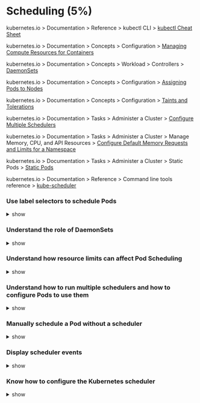 # Scheduling (5%)

kubernetes.io > Documentation > Reference > kubectl CLI > [kubectl Cheat Sheet](https://kubernetes.io/docs/reference/kubectl/cheatsheet/)

kubernetes.io > Documentation > Concepts > Configuration > [Managing Compute Resources for Containers](https://kubernetes.io/docs/concepts/configuration/manage-compute-resources-container/)

kubernetes.io > Documentation > Concepts > Workload > Controllers > [DaemonSets](https://kubernetes.io/docs/concepts/workloads/controllers/daemonset/)

kubernetes.io > Documentation > Concepts > Configuration > [Assigning Pods to Nodes](https://kubernetes.io/docs/concepts/configuration/assign-pod-node/)

kubernetes.io > Documentation > Concepts > Configuration > [Taints and Tolerations](https://kubernetes.io/docs/concepts/configuration/taint-and-toleration/)

kubernetes.io > Documentation > Tasks > Administer a Cluster > [Configure Multiple Schedulers](https://kubernetes.io/docs/tasks/administer-cluster/configure-multiple-schedulers/)

kubernetes.io > Documentation > Tasks > Administer a Cluster > Manage Memory, CPU, and API Resources > [Configure Default Memory Requests and Limits for a Namespace](https://kubernetes.io/docs/tasks/administer-cluster/manage-resources/memory-default-namespace/)

kubernetes.io > Documentation > Tasks > Administer a Cluster > Static Pods > [Static Pods](https://kubernetes.io/docs/tasks/administer-cluster/static-pod/)

kubernetes.io > Documentation > Reference > Command line tools reference > [kube-scheduler](https://kubernetes.io/docs/reference/command-line-tools-reference/kube-scheduler/)

### 

### Use label selectors to schedule Pods

<details><summary>show</summary>
<p>

```bash
$ kubectl label nodes node-1 size=Large
$ cat pod.yaml
apiVersion: v1
kind: Pod
metadata:
  name: nginx
spec:
  containers:
  -	name: nginx
    image: nginx
  nodeSelector:
    size: Large

```

</p>
</details>

### Understand the role of DaemonSets

<details><summary>show</summary>
<p>

Create a YAML:

```bash
$ cat daemonsets.yaml
```

```yaml
apiVersion: apps/v1
kind: DaemonSet
metadata:
  name: myapp-rc
spec:
  selector:
    matchLabels: 
      app: myapp
  template:
    metadata:
      labels:
        app: myapp
    spec:
      containers:
        - name: nginx-container
          image: nginx
```

```bash
$ kubectl create -f daemonset.yaml
```

</p>
</details>

### Understand how resource limits can affect Pod Scheduling

<details><summary>show</summary>
<p>

```
$ cat namespacequota.yaml

apiVersion: v1
kind: ResourceQuota
metadata:
  name: compute-quota
  namespace: default
spec:
  hard:
    pods: "10"
    requests.cpu: "4"
    requests.memory: 4Gi
    limits.cpu: "10"
    limits.memory: 10Gi
    
$ cat podquota.yaml

apiVersion: v1
kind: Pod
metadata:
  name: nginx
  labels:
    name: nginx
spec:
  containers:
  - name: nginx
    image: nginx
    ports:
      - containerPort: 8080
    resources:
      requests:
        memory: "1Gi"
        cpu: 1
      limits:
        memory: "2Gi"
        cpu: 2
```



</p>
</details>

### Understand how to run multiple schedulers and how to configure Pods to use them

<details><summary>show</summary>
<p>

```bash
$ cat schedulerpod.yaml
```

```YAML
apiVersion: v1
kind: Pod
metadata:
  name: my-custom-scheduler
  namespace: kube-system
spec:
  containers:
  - command:
    - kube-scheduler
    - --address=127.0.0.1
    - --kubeconfig=/etc/kubernetes/scsheduler.conf
    - -- leader-elect=true
    - --lock-object-name=my-custom-scsheduler
    image: k8s.gcr.io/kube-scheduler-amd64:v1.11.3
    name: kube-scheduler
```

```bash
$ cat pod-to-schedule-differently.yaml

apiVersion: v1
kind: Pod
metadata:
  name: my-custom-scheduled-pod
spec:
  containers:
  - image: nginx
    name: nginx
  schedulerName: my-custom-scheduled
```

</p>
</details>

### Manually schedule a Pod without a scheduler

<details><summary>show</summary>
<p>

```bash
Store the POD yaml files in /etc/Kubernetes/manifests

Create a static pod named static-busybox that uses the busybox image and the command sleep 1000

$ kubectl run --restart=Never --image=busybox static-busybox --dry-run -o yaml --command -- sleep 1000 > /etc/kubernetes/manifests/static-busybox.yaml

If you are asked to delete a static Pod from a specific node then run $ kubectl get nodes -o wide to get the Node IP and then ssh to it. Kubelet config file might be /var/lib/kubelet/config.yaml. Check the 'staticPodPath:' and go to that directory and delete the YAML file. 
```

</p>
</details>

### Display scheduler events

<details><summary>show</summary>
<p>

```bash
$ kubectl get events
$ kubectl get events --watch
$ kubectl logs kube-scheduler-bk8s-node0 -n kube-system

/var/log/kube-scheduler.log on the control/master node (if schedule is standalone service)
```

</p>
</details>

### Know how to configure the Kubernetes scheduler

<details><summary>show</summary>
<p>

```bash
$ wget "https://storage.googleapis.com/kubernetes-release/release/v1.12.0/bin/linux/amd64/kube-scheduler"

$ chmod +x kube-scheduler 
$ sudo mv kube-scheduler /usr/local/bin/
$ sudo mv kube-scheduler.kubeconfig /var/lib/kubernetes/
$ cat <<EOF | sudo tee /etc/kubernetes/config/kube-scheduler.yaml
apiVersion: componentconfig/v1alpha1
kind: KubeSchedulerConfiguration
clientConnection:
  kubeconfig: "/var/lib/kubernetes/kube-scheduler.kubeconfig"
leaderElection:
  leaderElect: true
EOF
$ cat <<EOF | sudo tee /etc/systemd/system/kube-scheduler.service
[Unit]
Description=Kubernetes Scheduler
Documentation=https://github.com/kubernetes/kubernetes

[Service]
ExecStart=/usr/local/bin/kube-scheduler \\
  --config=/etc/kubernetes/config/kube-scheduler.yaml \\
  --v=2
Restart=on-failure
RestartSec=5

[Install]
WantedBy=multi-user.target
EOF
$ sudo systemctl daemon-reload
$ sudo systemctl enable kube-scheduler
$ sudo systemctl start kube-scheduler
```

</p>
</details>

